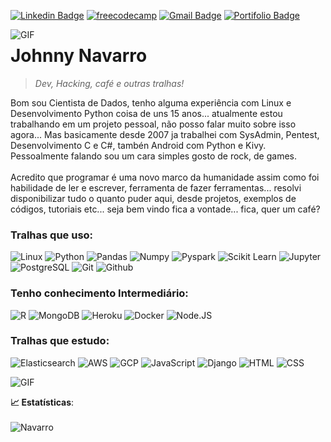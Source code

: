 [![Linkedin Badge](https://img.shields.io/badge/-LinkedIn-blue?style=flat-square&logo=Linkedin&logoColor=white&link=https://www.linkedin.com/in/karinnecristinapereira//)](https://www.linkedin.com/in/karinnecristinapereira/)
[![freecodecamp](https://img.shields.io/badge/-freecodecamp-lightgrey?style=flat-square)](https://www.freecodecamp.org/portuguese/navarrojohnny)
[![Gmail Badge](https://img.shields.io/badge/-Gmail-red?style=flat-square&logo=Gmail&logoColor=white)](developernavarro@gmail.com)
[![Portifolio Badge](https://img.shields.io/badge/-Portfolio-green?style=flat-square&logo=Portfolio&logoColor=white&link=https://navarrodev.github.io/perfil/)](https://navarrodev.github.io/perfil/)

<!--[![Kaggle Badge](https://img.shields.io/badge/-kaggle-blue?style=flat-square&logo=kaggle&logoColor=white&link=https://www.kaggle.com/karinne)](https://www.kaggle.com/karinne)-->

<img align="left" alt="GIF" src="https://media.giphy.com/media/Ah3zHH7hvsSB2/giphy.gif"/>
 
 # Johnny Navarro
 
 > *Dev, Hacking, café e outras tralhas!*

 Bom sou Cientista de Dados, tenho alguma experiência com Linux e Desenvolvimento Python coisa de uns 15 anos... atualmente estou trabalhando em um projeto pessoal, não posso falar muito sobre isso agora... Mas basicamente desde 2007 ja trabalhei com SysAdmin, Pentest, Desenvolvimento C e C#, tambén Android com Python e Kivy. Pessoalmente falando sou um cara simples gosto de rock, de games. <br> <br> Acredito que programar é uma novo marco da humanidade assim como foi habilidade de ler e escrever, ferramenta de fazer ferramentas... resolvi disponibilizar tudo o quanto puder aqui, desde projetos, exemplos de códigos, tutoriais etc... seja bem vindo fica a vontade... fica, quer um café?
<br>
 
 ### Tralhas que uso:
 
 ![Linux](https://img.shields.io/badge/-Linux-black?style=flat-square&logo=Linux)
 ![Python](https://img.shields.io/badge/-Python-black?logoColor=green&style=flat-square&logo=Python)
 ![Pandas](https://img.shields.io/badge/-Pandas-black?style=flat-square&logo=Pandas)
 ![Numpy](https://img.shields.io/badge/-Numpy-black?style=flat-square&logo=Numpy)
 ![Pyspark](https://img.shields.io/badge/-Pyspark-black?style=flat-square&logo=Apache-Spark)
 ![Scikit Learn](https://img.shields.io/badge/-Scikit%20Learn-black?style=flat-square&logo=scikit-learn)
 ![Jupyter](https://img.shields.io/badge/-Jupyter-black?style=flat-square&logo=Jupyter)
 ![PostgreSQL](https://img.shields.io/badge/-PostgreSQL-black?style=flat-square&logo=PostgreSQL)
 ![Git](https://img.shields.io/badge/-Git-black?style=flat-square&logo=Git)
 ![Github](https://img.shields.io/badge/-Github-black?style=flat-square&logo=Github)
 
 
 <!--![VS Code](https://img.shields.io/badge/-VS%20Code-black?style=flat-square&logo=visual-studio-code)-->
 
 ### Tenho conhecimento Intermediário:
 
 ![R](https://img.shields.io/badge/-R-black?style=flat-square&logo=R)
 ![MongoDB](https://img.shields.io/badge/-MongoDB-black?style=flat-square&logo=Mongodb)
 ![Heroku](https://img.shields.io/badge/-Heroku-black?style=flat-square&logo=Heroku)
 ![Docker](https://img.shields.io/badge/-Docker-black?style=flat-square&logo=Docker)
 ![Node.JS](https://img.shields.io/badge/-Node.Js-black?logoColor=green&style=flat-square&logo=Node.Js)
 
 ### Tralhas que estudo:
 
 ![Elasticsearch](https://img.shields.io/badge/Elasticsearch-black?style=flat-square&logo=Elasticsearch)
 ![AWS](https://img.shields.io/badge/-AWS-orange?style=flat-square)
 ![GCP](https://img.shields.io/badge/-GCP-blue?style=flat-square)
 ![JavaScript](https://img.shields.io/badge/-JavaScript-black?logoColor=green&style=flat-square&logo=JavaScript)
 ![Django](https://img.shields.io/badge/-Django-black?logoColor=green&style=flat-square&logo=Django)
 ![HTML](https://img.shields.io/badge/-html-informational)
 ![CSS](https://img.shields.io/badge/-CSS-black?logoColor=green&style=flat-square&logo=CSS)
 

<img align="center" alt="GIF" src="https://media.giphy.com/media/DKyjRV7y5AcOswAlBr/giphy.gif"/>


  
    
 <b> :chart_with_upwards_trend: Estatísticas</b>:
 <br>
 <br>
 ![Navarro](https://github-readme-stats.vercel.app/api?username=navarrodev&show_icons=true&theme=merko)

<!-- dark, radical, merko, gruvbox, tokyonight, onedark, cobalt, synthwave, highcontrast, dracula -->

<!-- 
Bem o modelo em sí não foi desenvolvido por mim, porém eu fiz algumas alterações, deixei abaixo o tutorial de como vc pode instalar.

Instalação

* Faça um [Fork](https://github.com/sharu725/online-cv/fork) Deste repositório.
* Delete o branch padrão `gh-pages` branch
* Crie novamente o branch `gh-pages` branch
* Em configurações e procure Github Pages como fonte principal.
* Seu novo site deve ser algo como  `https://username.github.io/online-cv/` -->
<!--
Neste Diretório vc pode modificar as configurações editando o arquivo .yml `_data/data.yml`

Aqui tem o link do video do autor do modelo [video](https://www.youtube.com/embed/T2nx6tj-ZH4)

 Skins
-->
<!--
São 6 esquemas de cores que você pode utilizar:

| Blue | Turquoise | Green |
|---------|---------|---------|
| <img src="https://webjeda.com/online-cv/assets/images/blue.jpg" width="300"/> | <img src="https://webjeda.com/online-cv/assets/images/turquoise.jpg" width="300"/> | <img src="https://webjeda.com/online-cv/assets/images/green.jpg" width="300"/> |

| Berry | Orange | Ceramic |
|---------|---------|---------|
| <img src="https://webjeda.com/online-cv/assets/images/berry.jpg" width="300"/> | <img src="https://webjeda.com/online-cv/assets/images/orange.jpg" width="300"/> | <img src="https://webjeda.com/online-cv/assets/images/ceramic.jpg" width="300"/> |

## Agradecimentos
-->
<!--
Thanks to [Nelson Estevão](https://github.com/nelsonmestevao) for all the [contributions](https://github.com/sharu725/online-cv/commits?author=nelsonmestevao).

Thanks to [t-h-e(sfrost)](https://github.com/t-h-e) for all the [contributions](https://github.com/sharu725/online-cv/commits?author=t-h-e).

Aqui tem outros temas: [**Jekyll Themes**](http://jekyll-themes.com). 
-->
